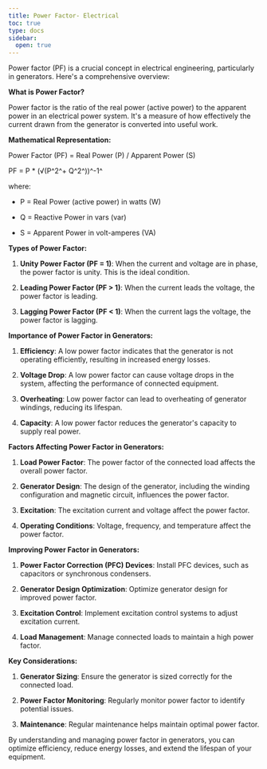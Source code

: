 ```yaml
---
title: Power Factor- Electrical
toc: true
type: docs
sidebar:
  open: true
---
```

Power factor (PF) is a crucial concept in electrical engineering, particularly in generators. Here's a comprehensive overview:

**What is Power Factor?**

Power factor is the ratio of the real power (active power) to the apparent power in an electrical power system. It's a measure of how effectively the current drawn from the generator is converted into useful work.

**Mathematical Representation:**

Power Factor (PF) = Real Power (P) / Apparent Power (S)

PF = P *  (√(P^2^+ Q^2^))^-1^

where:

-   P = Real Power (active power) in watts (W)
    
-   Q = Reactive Power in vars (var)
    
-   S = Apparent Power in volt-amperes (VA)
    

**Types of Power Factor:**

1.  **Unity Power Factor (PF = 1)**: When the current and voltage are in phase, the power factor is unity. This is the ideal condition.
    
2.  **Leading Power Factor (PF > 1)**: When the current leads the voltage, the power factor is leading.
    
3.  **Lagging Power Factor (PF < 1)**: When the current lags the voltage, the power factor is lagging.
    

**Importance of Power Factor in Generators:**

1.  **Efficiency**: A low power factor indicates that the generator is not operating efficiently, resulting in increased energy losses.
    
2.  **Voltage Drop**: A low power factor can cause voltage drops in the system, affecting the performance of connected equipment.
    
3.  **Overheating**: Low power factor can lead to overheating of generator windings, reducing its lifespan.
    
4.  **Capacity**: A low power factor reduces the generator's capacity to supply real power.
    

**Factors Affecting Power Factor in Generators:**

1.  **Load Power Factor**: The power factor of the connected load affects the overall power factor.
    
2.  **Generator Design**: The design of the generator, including the winding configuration and magnetic circuit, influences the power factor.
    
3.  **Excitation**: The excitation current and voltage affect the power factor.
    
4.  **Operating Conditions**: Voltage, frequency, and temperature affect the power factor.
    

**Improving Power Factor in Generators:**

1.  **Power Factor Correction (PFC) Devices**: Install PFC devices, such as capacitors or synchronous condensers.
    
2.  **Generator Design Optimization**: Optimize generator design for improved power factor.
    
3.  **Excitation Control**: Implement excitation control systems to adjust excitation current.
    
4.  **Load Management**: Manage connected loads to maintain a high power factor.
    

**Key Considerations:**

1.  **Generator Sizing**: Ensure the generator is sized correctly for the connected load.
    
2.  **Power Factor Monitoring**: Regularly monitor power factor to identify potential issues.
    
3.  **Maintenance**: Regular maintenance helps maintain optimal power factor.
    

By understanding and managing power factor in generators, you can optimize efficiency, reduce energy losses, and extend the lifespan of your equipment.
